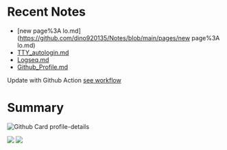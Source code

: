<!--
**dino920135/dino920135** is a ✨ _special_ ✨ repository because its `README.md` (this file) appears on your GitHub profile.
-->
<!-- # About me -->

# Recent Notes
<!-- BLOG-POST-LIST:START -->
- [new page%3A lo.md](https://github.com/dino920135/Notes/blob/main/pages/new page%3A lo.md)
- [TTY_autologin.md](https://github.com/dino920135/Notes/blob/main/pages/TTY_autologin.md)
- [Logseq.md](https://github.com/dino920135/Notes/blob/main/pages/Logseq.md)
- [Github_Profile.md](https://github.com/dino920135/Notes/blob/main/pages/Github_Profile.md)
<!-- BLOG-POST-LIST:END -->
Update with Github Action [see workflow](https://github.com/dino920135/dino920135/tree/main/.github/workflows)

# Summary
![Github Card profile-details](http://github-profile-summary-cards.vercel.app/api/cards/profile-details?username=dino920135&theme=github_dark)

![](http://github-profile-summary-cards.vercel.app/api/cards/stats?username=dino920135&theme=github_dark) ![](http://github-profile-summary-cards.vercel.app/api/cards/most-commit-language?username=dino920135&theme=github_dark)
